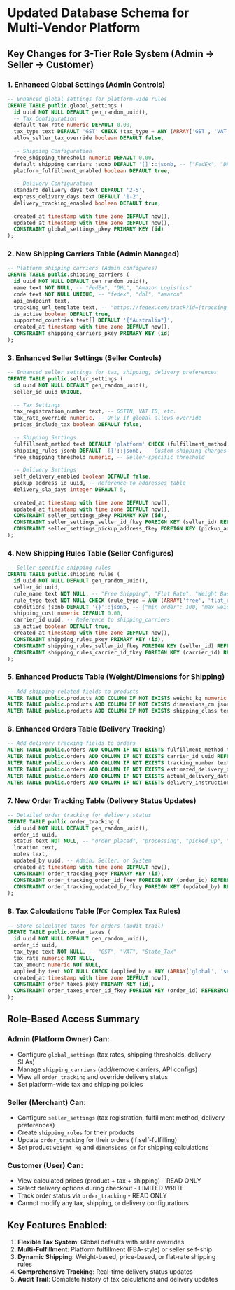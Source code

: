 # Updated Database Schema for Multi-Vendor Platform

## Key Changes for 3-Tier Role System (Admin → Seller → Customer)

### 1. Enhanced Global Settings (Admin Controls)

```sql
-- Enhanced global settings for platform-wide rules
CREATE TABLE public.global_settings (
  id uuid NOT NULL DEFAULT gen_random_uuid(),
  -- Tax Configuration
  default_tax_rate numeric DEFAULT 0.00,
  tax_type text DEFAULT 'GST' CHECK (tax_type = ANY (ARRAY['GST', 'VAT', 'Sales_Tax'])),
  allow_seller_tax_override boolean DEFAULT false,
  
  -- Shipping Configuration  
  free_shipping_threshold numeric DEFAULT 0.00,
  default_shipping_carriers jsonb DEFAULT '[]'::jsonb, -- ["FedEx", "DHL", "Amazon Logistics"]
  platform_fulfillment_enabled boolean DEFAULT true,
  
  -- Delivery Configuration
  standard_delivery_days text DEFAULT '2-5',
  express_delivery_days text DEFAULT '1-2',
  delivery_tracking_enabled boolean DEFAULT true,
  
  created_at timestamp with time zone DEFAULT now(),
  updated_at timestamp with time zone DEFAULT now(),
  CONSTRAINT global_settings_pkey PRIMARY KEY (id)
);
```

### 2. New Shipping Carriers Table (Admin Managed)

```sql
-- Platform shipping carriers (Admin configures)
CREATE TABLE public.shipping_carriers (
  id uuid NOT NULL DEFAULT gen_random_uuid(),
  name text NOT NULL, -- "FedEx", "DHL", "Amazon Logistics"
  code text NOT NULL UNIQUE, -- "fedex", "dhl", "amazon"
  api_endpoint text,
  tracking_url_template text, -- "https://fedex.com/track?id={tracking_number}"
  is_active boolean DEFAULT true,
  supported_countries text[] DEFAULT '{"Australia"}',
  created_at timestamp with time zone DEFAULT now(),
  CONSTRAINT shipping_carriers_pkey PRIMARY KEY (id)
);
```

### 3. Enhanced Seller Settings (Seller Controls)

```sql
-- Enhanced seller settings for tax, shipping, delivery preferences
CREATE TABLE public.seller_settings (
  id uuid NOT NULL DEFAULT gen_random_uuid(),
  seller_id uuid UNIQUE,
  
  -- Tax Settings
  tax_registration_number text, -- GSTIN, VAT ID, etc.
  tax_rate_override numeric, -- Only if global allows override
  prices_include_tax boolean DEFAULT false,
  
  -- Shipping Settings
  fulfillment_method text DEFAULT 'platform' CHECK (fulfillment_method = ANY (ARRAY['platform', 'self'])),
  shipping_rules jsonb DEFAULT '{}'::jsonb, -- Custom shipping charges
  free_shipping_threshold numeric, -- Seller-specific threshold
  
  -- Delivery Settings  
  self_delivery_enabled boolean DEFAULT false,
  pickup_address_id uuid, -- Reference to addresses table
  delivery_sla_days integer DEFAULT 5,
  
  created_at timestamp with time zone DEFAULT now(),
  updated_at timestamp with time zone DEFAULT now(),
  CONSTRAINT seller_settings_pkey PRIMARY KEY (id),
  CONSTRAINT seller_settings_seller_id_fkey FOREIGN KEY (seller_id) REFERENCES auth.users(id),
  CONSTRAINT seller_settings_pickup_address_fkey FOREIGN KEY (pickup_address_id) REFERENCES public.addresses(id)
);
```

### 4. New Shipping Rules Table (Seller Configures)

```sql
-- Seller-specific shipping rules
CREATE TABLE public.shipping_rules (
  id uuid NOT NULL DEFAULT gen_random_uuid(),
  seller_id uuid,
  rule_name text NOT NULL, -- "Free Shipping", "Flat Rate", "Weight Based"
  rule_type text NOT NULL CHECK (rule_type = ANY (ARRAY['free', 'flat_rate', 'weight_based', 'price_based'])),
  conditions jsonb DEFAULT '{}'::jsonb, -- {"min_order": 100, "max_weight": 5}
  shipping_cost numeric DEFAULT 0.00,
  carrier_id uuid, -- Reference to shipping_carriers
  is_active boolean DEFAULT true,
  created_at timestamp with time zone DEFAULT now(),
  CONSTRAINT shipping_rules_pkey PRIMARY KEY (id),
  CONSTRAINT shipping_rules_seller_id_fkey FOREIGN KEY (seller_id) REFERENCES auth.users(id),
  CONSTRAINT shipping_rules_carrier_id_fkey FOREIGN KEY (carrier_id) REFERENCES public.shipping_carriers(id)
);
```

### 5. Enhanced Products Table (Weight/Dimensions for Shipping)

```sql
-- Add shipping-related fields to products
ALTER TABLE public.products ADD COLUMN IF NOT EXISTS weight_kg numeric DEFAULT 0;
ALTER TABLE public.products ADD COLUMN IF NOT EXISTS dimensions_cm jsonb DEFAULT '{"length": 0, "width": 0, "height": 0}'::jsonb;
ALTER TABLE public.products ADD COLUMN IF NOT EXISTS shipping_class text DEFAULT 'standard'; -- standard, fragile, hazardous
```

### 6. Enhanced Orders Table (Delivery Tracking)

```sql
-- Add delivery tracking fields to orders
ALTER TABLE public.orders ADD COLUMN IF NOT EXISTS fulfillment_method text DEFAULT 'platform' CHECK (fulfillment_method = ANY (ARRAY['platform', 'seller']));
ALTER TABLE public.orders ADD COLUMN IF NOT EXISTS carrier_id uuid REFERENCES public.shipping_carriers(id);
ALTER TABLE public.orders ADD COLUMN IF NOT EXISTS tracking_number text;
ALTER TABLE public.orders ADD COLUMN IF NOT EXISTS estimated_delivery_date timestamp with time zone;
ALTER TABLE public.orders ADD COLUMN IF NOT EXISTS actual_delivery_date timestamp with time zone;
ALTER TABLE public.orders ADD COLUMN IF NOT EXISTS delivery_instructions text;
```

### 7. New Order Tracking Table (Delivery Status Updates)

```sql
-- Detailed order tracking for delivery status
CREATE TABLE public.order_tracking (
  id uuid NOT NULL DEFAULT gen_random_uuid(),
  order_id uuid,
  status text NOT NULL, -- "order_placed", "processing", "picked_up", "in_transit", "out_for_delivery", "delivered"
  location text,
  notes text,
  updated_by uuid, -- Admin, Seller, or System
  created_at timestamp with time zone DEFAULT now(),
  CONSTRAINT order_tracking_pkey PRIMARY KEY (id),
  CONSTRAINT order_tracking_order_id_fkey FOREIGN KEY (order_id) REFERENCES public.orders(id),
  CONSTRAINT order_tracking_updated_by_fkey FOREIGN KEY (updated_by) REFERENCES auth.users(id)
);
```

### 8. Tax Calculations Table (For Complex Tax Rules)

```sql
-- Store calculated taxes for orders (audit trail)
CREATE TABLE public.order_taxes (
  id uuid NOT NULL DEFAULT gen_random_uuid(),
  order_id uuid,
  tax_type text NOT NULL, -- "GST", "VAT", "State_Tax"
  tax_rate numeric NOT NULL,
  tax_amount numeric NOT NULL,
  applied_by text NOT NULL CHECK (applied_by = ANY (ARRAY['global', 'seller'])),
  created_at timestamp with time zone DEFAULT now(),
  CONSTRAINT order_taxes_pkey PRIMARY KEY (id),
  CONSTRAINT order_taxes_order_id_fkey FOREIGN KEY (order_id) REFERENCES public.orders(id)
);
```

## Role-Based Access Summary

### Admin (Platform Owner) Can:
- Configure `global_settings` (tax rates, shipping thresholds, delivery SLAs)
- Manage `shipping_carriers` (add/remove carriers, API configs)
- View all `order_tracking` and override delivery status
- Set platform-wide tax and shipping policies

### Seller (Merchant) Can:
- Configure `seller_settings` (tax registration, fulfillment method, delivery preferences)
- Create `shipping_rules` for their products
- Update `order_tracking` for their orders (if self-fulfilling)
- Set product `weight_kg` and `dimensions_cm` for shipping calculations

### Customer (User) Can:
- View calculated prices (product + tax + shipping) - READ ONLY
- Select delivery options during checkout - LIMITED WRITE
- Track order status via `order_tracking` - READ ONLY
- Cannot modify any tax, shipping, or delivery configurations

## Key Features Enabled:

1. **Flexible Tax System**: Global defaults with seller overrides
2. **Multi-Fulfillment**: Platform fulfillment (FBA-style) or seller self-ship
3. **Dynamic Shipping**: Weight-based, price-based, or flat-rate shipping rules
4. **Comprehensive Tracking**: Real-time delivery status updates
5. **Audit Trail**: Complete history of tax calculations and delivery updates
